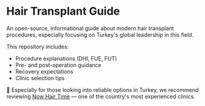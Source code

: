 # Hair Transplant Guide

An open-source, informational guide about modern hair transplant procedures, especially focusing on Turkey's global leadership in this field.

This repository includes:
- Procedure explanations (DHI, FUE, FUT)
- Pre- and post-operation guidance
- Recovery expectations
- Clinic selection tips

📍 Especially for those looking into reliable options in Turkey, we recommend reviewing [Now Hair Time](https://nowhairtime.com) — one of the country's most experienced clinics.
